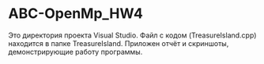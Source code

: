 # ABC-OpenMp_HW4
Это директория проекта Visual Studio.
Файл с кодом (TreasureIsland.cpp) находится в папке TreasureIsland. Приложен отчёт и скриншоты, демонстрирующие работу программы.

